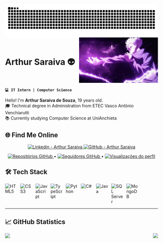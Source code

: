 
#

<picture align="center">
  <source media="(prefers-color-scheme: dark)" srcset="https://raw.githubusercontent.com/arthsz-ti/arthsz-ti/output/github-contribution-grid-snake-dark.svg">
  <source media="(prefers-color-scheme: light)" srcset="https://raw.githubusercontent.com/arthsz-ti/arthsz-ti/output/github-contribution-grid-snake-dark.svg">
  <img align="center" alt="github contribution grid snake animation" src="https://raw.githubusercontent.com/arthsz-ti/arthsz-ti/output/github-contribution-grid-snake.svg">
</picture>

<div style="width: 100%;">
  <div style="display: flex; justify-content: space-between; align-items: center;">
    <h1>Arthur Saraiva 👽</h1>
    <img src="https://raw.githubusercontent.com/arthsz-ti/arthsz-ti/refs/heads/main/gojo-jujutsu-kaisen.gif" alt="GIF" height="150" align="right">
    
<!-- <img src="https://media.giphy.com/media/aUovxH8Vf9qDu/giphy.gif" align="right" width="255"  height="150" /> -->
<!-- <img src="https://github.com/FelipeZorzi-git/FelipeZorzi-git/blob/main/ChatGPT%20Image%2014%20de%20mai.%20de%202025,%2011_35_27.png?raw=true" width="150" align="right"/> -->
  </div>
  
  **`💻 IT Intern | Computer Science`**
  
  <p>Hello! I'm <strong>Arthur Saraiva de Souza</strong>, 19 years old.<br>
  🎓 Technical degree in Administration from ETEC Vasco Antônio Venchiarutti<br>
  📚 Currently studying Computer Science at UniAnchieta</p>
</div>

## 🌐 Find Me Online

<p align="center">
  <a href="https://www.linkedin.com/in/arthur-saraiva-ti/">
    <img
        title="Linkedin - Arthur Saraiva"
        src="https://img.shields.io/badge/LinkedIn-0077B5?style=for-the-badge&logo=linkedin&logoColor=white"/>
  </a>
  <a href="https://github.com/arthsz-ti">
    <img
        title="GitHub - Arthur Saraiva"
        src="https://img.shields.io/badge/GitHub-181717?style=for-the-badge&logo=github&logoColor=white"/>
  </a>
</p>

<p align="center">
  <a href="https://github.com/arthsz-ti?tab=repositories">
    <img 
        title="Meus Repositórios"
        src="https://img.shields.io/badge/📂_Repositórios-181717?style=flat&logo=github" 
        alt="Repositórios GitHub"/>
  </a>
  •
  <a href="https://github.com/arthsz-ti?tab=followers">
    <img 
        title="Seguidores"
        src="https://img.shields.io/badge/👥_%20Seguidores-181717?style=flat&logo=github" 
        alt="Seguidores GitHub"/>
  </a>
  •
  <a href="https://github.com/arthsz-ti">
    <img 
        title ="Views"
        src="https://komarev.com/ghpvc/?username=arthsz-ti&label=👀%20Visualizações&color=181717&style=flat" 
        alt="Visualizações do perfil"/>
  </a>
</p>

## 🛠️ Tech Stack

<div style="display: flex; flex-wrap: wrap; gap: 10px;">
  <img alt="HTML5" title="HTML5" width="40" src="https://cdn.jsdelivr.net/gh/devicons/devicon/icons/html5/html5-original.svg"/>
  <img alt="CSS3" title="CSS3" width="40" src="https://cdn.jsdelivr.net/gh/devicons/devicon/icons/css3/css3-original.svg"/>
  <img alt="JavaScript" title="JavaScript" width="40" src="https://cdn.jsdelivr.net/gh/devicons/devicon/icons/javascript/javascript-original.svg"/>
  <img alt="TypeScript" title="TypeScript" width="40" src="https://cdn.jsdelivr.net/gh/devicons/devicon/icons/typescript/typescript-original.svg"/>
  <img alt="Python" title="Python" width="40" src="https://cdn.jsdelivr.net/gh/devicons/devicon/icons/python/python-original.svg"/>
  <img alt="C#" title="C#" width="40" src="https://cdn.jsdelivr.net/gh/devicons/devicon/icons/csharp/csharp-original.svg"/>
  <img alt="Java" title="Java" width="40" src="https://cdn.jsdelivr.net/gh/devicons/devicon/icons/java/java-original.svg"/>
  <img alt="SQL Server" title="SQL Server" width="40" src="https://cdn.jsdelivr.net/gh/devicons/devicon/icons/microsoftsqlserver/microsoftsqlserver-plain.svg"/>
  <img alt="MongoDB" title="MongoDB" width="40" src="https://cdn.jsdelivr.net/gh/devicons/devicon/icons/mongodb/mongodb-original.svg"/>
</div>

---

## 📈 GitHub Statistics

<div align="center">
  <div style="display: flex; justify-content: space-between; gap: 20px; margin-bottom: 20px;">

  <img height="180em" src="https://github-readme-stats.vercel.app/api?username=arthsz-ti&show_icons=true&theme=midnight-purple&include_all_commits=true&locale=pt-br&border_radius=10&border_color=30363D"/>
    <img height="180em" src="https://github-readme-stats.vercel.app/api/top-langs/?username=arthsz-ti&theme=midnight-purple&layout=compact&custom_title=Most%20Used%20Technologies&langs_count=6&hide=php,jupyter%20notebook&locale=en&border_radius=10&border_color=30363D"/>
  </div>
  



